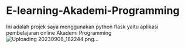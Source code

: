 # E-learning-Akademi-Programming
Ini adalah projek saya menggunakan python flask yaitu aplikasi pembelajaran online Akademi Programming
![Uploading 20230908_182244.png…]()
